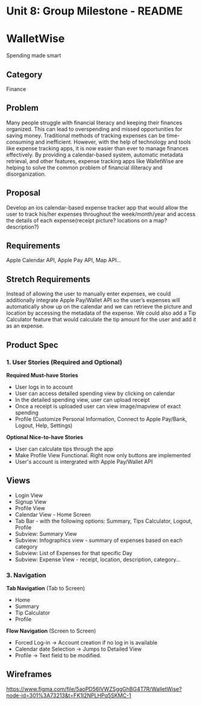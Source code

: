 Unit 8: Group Milestone - README
===

# WalletWise
Spending made smart

## Category
Finance

## Problem
Many people struggle with financial literacy and keeping their finances organized. This can lead to overspending and missed opportunities for saving money. Traditional methods of tracking expenses can be time-consuming and inefficient. However, with the help of technology and tools like expense tracking apps, it is now easier than ever to manage finances effectively. By providing a calendar-based system, automatic metadata retrieval, and other features, expense tracking apps like WalletWise are helping to solve the common problem of financial illiteracy and disorganization.

## Proposal
Develop an ios calendar-based expense tracker app that would allow the user to track his/her expenses throughout the week/month/year and access the details of each expense(receipt picture? locations on a map? description?)

## Requirements
Apple Calendar API, Apple Pay API, Map API…

## Stretch Requirements
Instead of allowing the user to manually enter expenses, we could additionally integrate Apple Pay/Wallet API so the user’s expenses will automatically show up on the calendar and we can retrieve the picture and location by accessing the metadata of the expense. We could also add a Tip Calculator feature that would calculate the tip amount for the user and add it as an expense.

## Product Spec
### 1. User Stories (Required and Optional)

**Required Must-have Stories**

* User logs in to account
* User can access detailed spending view by clicking on calendar
* In the detailed spending view, user can upload receipt
* Once a receipt is uploaded user can view image/mapview of exact spending
* Profile (Customize Personal Information, Connect to Apple Pay/Bank, Logout, Help, Settings)

**Optional Nice-to-have Stories**

* User can calculate tips through the app
* Make Profile View Functional. Right now only buttons are implemented
* User's account is intergrated with Apple Pay/Wallet API

## Views
* Login View
* Signup View
* Profile View 
* Calendar View - Home Screen
* Tab Bar -  with the following options: Summary, Tips Calculator, Logout, Profile
* Subview: Summary View
* Subview: Infographics view - summary of expenses based on each category
* Subview: List of Expenses for that specific Day
* Subview: Expense View - receipt, location, description, category…

### 3. Navigation

**Tab Navigation** (Tab to Screen)

* Home
* Summary
* Tip Calculator
* Profile

**Flow Navigation** (Screen to Screen)
* Forced Log-in -> Account creation if no log in is available
* Calendar date Selection -> Jumps to Detailed View
* Profile -> Text field to be modified. 

## Wireframes
https://www.figma.com/file/5aoPD56IVWZSggGhBG4T7R/WalletWise?node-id=301%3A73213&t=FK1I2NPLHPq5SKMC-1

